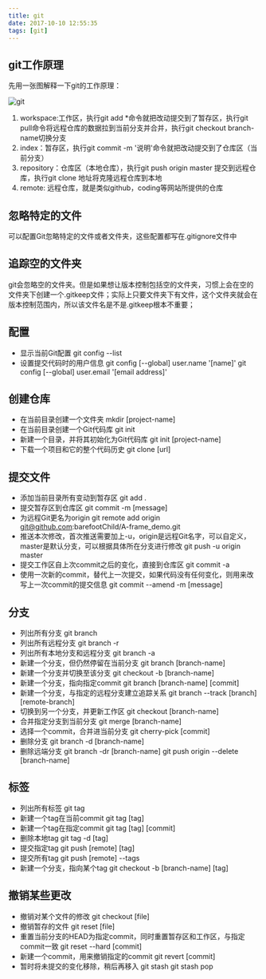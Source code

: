 ```yaml
---
title: git
date: 2017-10-10 12:55:35
tags: [git]
---
```

## git工作原理

先用一张图解释一下git的工作原理：

![git](https://dn-Myg6wSTV.qbox.me/fea7461e85aee80bbe96.png?imageView2/0/w/1280/h/960)

1. workspace:工作区，执行git add *命令就把改动提交到了暂存区，执行git pull命令将远程仓库的数据拉到当前分支并合并，执行git checkout branch-name切换分支
2. index：暂存区，执行git commit -m '说明'命令就把改动提交到了仓库区（当前分支）
3. repository：仓库区（本地仓库），执行git push origin master 提交到远程仓库，执行git clone 地址将克隆远程仓库到本地
4. remote: 远程仓库，就是类似github，coding等网站所提供的仓库

<!--more-->

## 忽略特定的文件

可以配置Git忽略特定的文件或者文件夹，这些配置都写在.gitignore文件中

## 追踪空的文件夹

git会忽略空的文件夹。但是如果想让版本控制包括空的文件夹，习惯上会在空的文件夹下创建一个.gitkeep文件；实际上只要文件夹下有文件，这个文件夹就会在版本控制范围内，所以该文件名是不是.gitkeep根本不重要；

## 配置

* 显示当前Git配置
git config --list
* 设置提交代码时的用户信息
git config [--global] user.name '[name]'
git config [--global] user.email '[email address]'

## 创建仓库

* 在当前目录创建一个文件夹
mkdir [project-name]
* 在当前目录创建一个Git代码库
git init
* 新建一个目录，并将其初始化为Git代码库
git init [project-name]
* 下载一个项目和它的整个代码历史
git clone [url]

## 提交文件

* 添加当前目录所有变动到暂存区
git add .
* 提交暂存区到仓库区
git commit -m [message]
* 为远程Git更名为origin
git remote add origin git@github.com:barefootChild/A-frame_demo.git
* 推送本次修改，首次推送需要加上-u，origin是远程Git名字，可以自定义，master是默认分支，可以根据具体所在分支进行修改
git push -u origin master
* 提交工作区自上次commit之后的变化，直接到仓库区
git commit -a
* 使用一次新的commit，替代上一次提交，如果代码没有任何变化，则用来改写上一次commit的提交信息
git commit --amend -m [message]

## 分支

* 列出所有分支
git branch
* 列出所有远程分支
git branch -r
* 列出所有本地分支和远程分支
git branch -a
* 新建一个分支，但仍然停留在当前分支
git branch [branch-name]
* 新建一个分支并切换至该分支
git checkout -b [branch-name]
* 新建一个分支，指向指定commit
git branch [branch-name] [commit]
* 新建一个分支，与指定的远程分支建立追踪关系
git branch --track [branch] [remote-branch]
* 切换到另一个分支，并更新工作区
git checkout [branch-name]
* 合并指定分支到当前分支
git merge [branch-name]
* 选择一个commit，合并进当前分支
git cherry-pick [commit]
* 删除分支
git branch -d [branch-name]
* 删除远端分支
git branch -dr [branch-name]
git push origin --delete [branch-name]

## 标签

* 列出所有标签
git tag
* 新建一个tag在当前commit
git tag [tag]
* 新建一个tag在指定commit
git tag [tag] [commit]
* 删除本地tag
git tag -d [tag]
* 提交指定tag
git push [remote] [tag]
* 提交所有tag
git push [remote] --tags
* 新建一个分支，指向某个tag
git checkout -b [branch-name] [tag]

## 撤销某些更改

* 撤销对某个文件的修改
git checkout [file]
* 撤销暂存的文件
git reset [file]
* 重置当前分支的HEAD为指定commit，同时重置暂存区和工作区，与指定commit一致
git reset --hard [commit]
* 新建一个commit，用来撤销指定的commit
git revert [commit]
* 暂时将未提交的变化移除，稍后再移入
git stash
git stash pop

